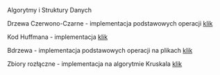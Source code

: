 
Algorytmy i Struktury Danych 

Drzewa Czerwono-Czarne - implementacja podstawowych operacji [klik](https://github.com/jdemb/Uczelnia-IV-Semestr/AiSD/drzewaRB.c)

Kod Huffmana - implementacja [klik](https://github.com/jdemb/Uczelnia-IV-Semestr/AiSD/Huffman.cpp)

Bdrzewa - implementacja podstawowych operacji na plikach [klik](https://github.com/jdemb/Uczelnia-IV-Semestr/AiSD/bdrzewa.cpp)

Zbiory rozłączne - implementacja na algorytmie Kruskala [klik](https://github.com/jdemb/Uczelnia-IV-Semestr/AiSD/rozlaczne.cpp)
